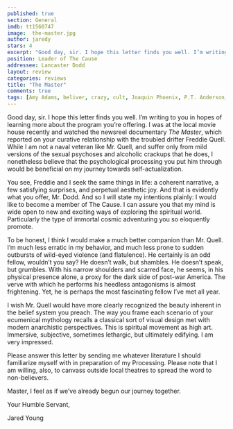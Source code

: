 ```yaml
---
published: true
section: General
imdb: tt1560747
image:  the-master.jpg
author: jaredy 
stars: 4
excerpt: "Good day, sir. I hope this letter finds you well. I’m writing to you in hopes of learning more about the program you’re offering. I was at the local movie house recently and watched the newsreel documentary The Master, which reported on your curative relationship with the troubled drifter Freddie Quell."
position: Leader of The Cause 
addressee: Lancaster Dodd
layout: review
categories: reviews
title: "The Master"
comments: true
tags: [Amy Adams, beliver, crazy, cult, Joaquin Phoenix, P.T. Anderson, Philip Seymour Hoffman, religion, Scientology movie, The Cause, The Master, Tom Cruise, Uncategorized]
---
```

<p>Good day, sir. I hope this letter finds you well. I&rsquo;m writing to you in hopes of learning more about the program you&rsquo;re offering. I was at the local movie house recently and watched the newsreel documentary <em>The Master</em>, which reported on your curative relationship with the troubled drifter Freddie Quell. While I am not a naval veteran like Mr. Quell, and suffer only from mild versions of the sexual psychoses and alcoholic crackups that he does, I nonetheless believe that the psychological processing you put him through would be beneficial on my journey towards self-actualization.</p>
<p>You see, Freddie and I seek the same things in life: a coherent narrative, a few satisfying surprises, and perpetual aesthetic joy. And that is evidently what you offer, Mr. Dodd. And so I will state my intentions plainly: I would like to become a member of The Cause. I can assure you that my mind is wide open to new and exciting ways of exploring the spiritual world. Particularly the type of immortal cosmic adventuring you so eloquently promote.</p>
<p>To be honest, I think I would make a much better companion than Mr. Quell. I&rsquo;m much less erratic in my behavior, and much less prone to sudden outbursts of wild-eyed violence (and flatulence). He certainly is an odd fellow, wouldn&rsquo;t you say? He doesn&rsquo;t walk, but shambles. He doesn&rsquo;t speak, but grumbles. With his narrow shoulders and scarred face, he seems, in his physical presence alone, a proxy for the dark side of post-war America. The verve with which he performs his heedless antagonisms is almost frightening. Yet, he is perhaps the most fascinating fellow I&rsquo;ve met all year.</p>
<p>I wish Mr. Quell would have more clearly recognized the beauty inherent in the belief system you preach. The way you frame each scenario of your ecumenical mythology recalls a classical sort of visual design met with modern anarchistic perspectives. This is spiritual movement as high art. Immersive, subjective, sometimes lethargic, but ultimately edifying. I am very impressed.</p>
<p>Please answer this letter by sending me whatever literature I should familiarize myself with in preparation of my Processing. Please note that I am willing, also, to canvass outside local theatres to spread the word to non-believers.&nbsp;</p>
<p>Master, I feel as if we&rsquo;ve already begun our journey together.</p>
<p>Your Humble Servant,</p>
<p>Jared Young</p>